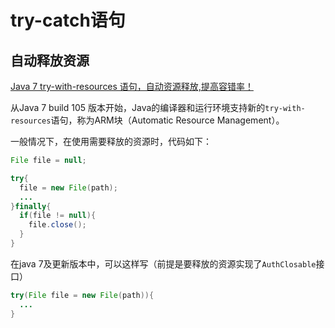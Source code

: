 # try-catch语句

## 自动释放资源
[Java 7 try-with-resources 语句，自动资源释放,提高容错率！](https://blog.csdn.net/shasiqq/article/details/53611824)

从Java 7 build 105 版本开始，Java的编译器和运行环境支持新的`try-with-resources`语句，称为ARM块（Automatic Resource Management）。

一般情况下，在使用需要释放的资源时，代码如下：

```java
File file = null;

try{
  file = new File(path);
  ...
}finally{
  if(file != null){
    file.close();
  }
}
```

在java 7及更新版本中，可以这样写（前提是要释放的资源实现了`AuthClosable`接口）

```java
try(File file = new File(path)){
  ...
}
```
